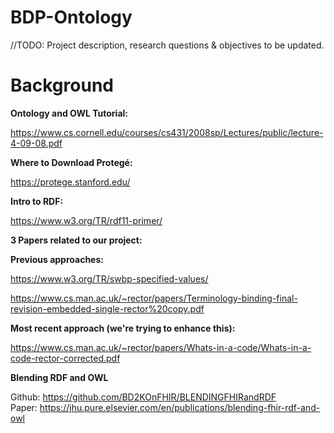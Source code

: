 # BDP-Ontology


//TODO: Project description, research questions & objectives to be updated.



# Background


**Ontology and OWL Tutorial:**

https://www.cs.cornell.edu/courses/cs431/2008sp/Lectures/public/lecture-4-09-08.pdf


**Where to Download Protegé:**

https://protege.stanford.edu/


**Intro to RDF:**

https://www.w3.org/TR/rdf11-primer/


**3 Papers related to our project:**

**Previous approaches:**

https://www.w3.org/TR/swbp-specified-values/

https://www.cs.man.ac.uk/~rector/papers/Terminology-binding-final-revision-embedded-single-rector%20copy.pdf

**Most recent approach (we're trying to enhance this):**

https://www.cs.man.ac.uk/~rector/papers/Whats-in-a-code/Whats-in-a-code-rector-corrected.pdf



**Blending RDF and OWL**

Github: https://github.com/BD2KOnFHIR/BLENDINGFHIRandRDF <br>
Paper: https://jhu.pure.elsevier.com/en/publications/blending-fhir-rdf-and-owl
